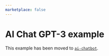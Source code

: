 ```yaml
---
marketplace: false
---
```


# AI Chat GPT-3 example

This example has been moved to [`ai-chatbot`](https://github.com/vercel-labs/ai-chatbot).
